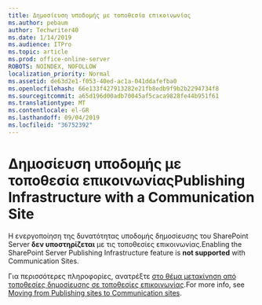 ```yaml
---
title: Δημοσίευση υποδομής με τοποθεσία επικοινωνίας
ms.author: pebaum
author: Techwriter40
ms.date: 1/14/2019
ms.audience: ITPro
ms.topic: article
ms.prod: office-online-server
ROBOTS: NOINDEX, NOFOLLOW
localization_priority: Normal
ms.assetid: de63d2e1-f053-40ed-ac1a-041ddafefba0
ms.openlocfilehash: 66e133f427913282e21fb8edb9f9b2b2294734f8
ms.sourcegitcommit: a65d196d00adb70045af5caca9828fe44b951f61
ms.translationtype: MT
ms.contentlocale: el-GR
ms.lasthandoff: 09/04/2019
ms.locfileid: "36752392"
---
```

# <a name="publishing-infrastructure-with-a-communication-site"></a><span data-ttu-id="c0761-102">Δημοσίευση υποδομής με τοποθεσία επικοινωνίας</span><span class="sxs-lookup"><span data-stu-id="c0761-102">Publishing Infrastructure with a Communication Site</span></span>


<span data-ttu-id="c0761-103">Η ενεργοποίηση της δυνατότητας υποδομής δημοσίευσης του SharePoint Server **δεν υποστηρίζεται** με τις τοποθεσίες επικοινωνίας.</span><span class="sxs-lookup"><span data-stu-id="c0761-103">Enabling the SharePoint Server Publishing Infrastructure feature is **not supported** with Communication Sites.</span></span> 
  
<span data-ttu-id="c0761-104">Για περισσότερες πληροφορίες, ανατρέξτε [στο θέμα μετακίνηση από τοποθεσίες δημοσίευσης σε τοποθεσίες επικοινωνίας](https://docs.microsoft.com/sharepoint/publishing-sites-classic-to-modern-experience).</span><span class="sxs-lookup"><span data-stu-id="c0761-104">For more info, see [Moving from Publishing sites to Communication sites](https://docs.microsoft.com/sharepoint/publishing-sites-classic-to-modern-experience).</span></span> 
  

